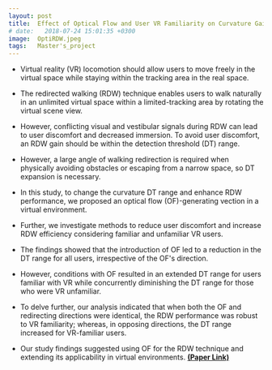 ```yaml
---
layout: post
title:  Effect of Optical Flow and User VR Familiarity on Curvature Gain Thresholds for Redirected Walking
# date:   2018-07-24 15:01:35 +0300
image:  OptiRDW.jpeg
tags:   Master's_project
---
```


* Virtual reality (VR) locomotion should allow users to move freely in the virtual space while staying within the tracking area in the real space. 

* The redirected walking (RDW) technique enables users to walk naturally in an unlimited virtual space within a limited-tracking area by rotating the virtual scene view. 

* However, conflicting visual and vestibular signals during RDW can lead to user discomfort and decreased immersion. To avoid user discomfort, an RDW gain should be within the detection threshold (DT) range. 

* However, a large angle of walking redirection is required when physically avoiding obstacles or escaping from a narrow space, so DT expansion is necessary. 

* In this study, to change the curvature DT range and enhance RDW performance, we proposed an optical flow (OF)-generating vection in a virtual environment. 

* Further, we investigate methods to reduce user discomfort and increase RDW efficiency considering familiar and unfamiliar VR users. 

* The findings showed that the introduction of OF led to a reduction in the DT range for all users, irrespective of the OF's direction. 

* However, conditions with OF resulted in an extended DT range for users familiar with VR while concurrently diminishing the DT range for those who were VR unfamiliar. 

* To delve further, our analysis indicated that when both the OF and redirecting directions were identical, the RDW performance was robust to VR familiarity; whereas, in opposing directions, the DT range increased for VR-familiar users. 

* Our study findings suggested using OF for the RDW technique and extending its applicability in virtual environments.
<a href="https://doi.org/10.1007/s10055-023-00935-4"><strong>(Paper Link)</strong></a>